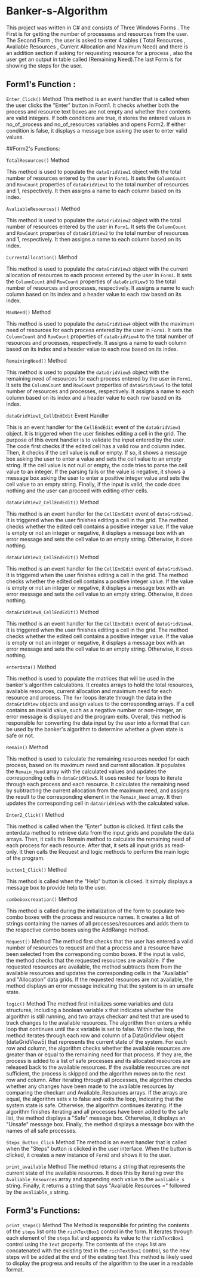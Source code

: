 # Banker-s-Algorithm

This project was written in C# and consists of Three Windows Forms . The First is for getting the number of processess and resources from the user. The Second Form , the user is asked to enter 4 tables ( Total Resources , Avaliable Resources , Current Allocation and Maximum Need) and there is an addition section if asking for requesting resource for a process , also the user get an output in table called (Remaining Need).The last Form is for showing the steps for the user.


## Form1's Function :
`Enter_Click()` Method
This method is an event handler that is called when the user clicks the "Enter" button in Form1. It checks whether both the process and resource text boxes are not empty and whether their contents are valid integers. If both conditions are true, it stores the entered values in no_of_process and no_of_resources variables and opens Form2. If either condition is false, it displays a message box asking the user to enter valid values.



##Form2's Functions:

`TotalResources()` Method

This method is used to populate the `dataGridView1` object with the total number of resources entered by the user in `Form1`. It sets the `ColumnCount` and `RowCount` properties of `dataGridView1` to the total number of resources and 1, respectively. It then assigns a name to each column based on its index.

`AvaliableResources()` Method

This method is used to populate the `dataGridView2` object with the total number of resources entered by the user in `Form1`. It sets the `ColumnCount` and `RowCount` properties of `dataGridView2` to the total number of resources and 1, respectively. It then assigns a name to each column based on its index.

 `CurrentAllocation()` Method

This method is used to populate the `dataGridView3` object with the current allocation of resources to each process entered by the user in `Form1`. It sets the `ColumnCount` and `RowCount` properties of `dataGridView3` to the total number of resources and processes, respectively. It assigns a name to each column based on its index and a header value to each row based on its index.

 `MaxNeed()` Method

This method is used to populate the `dataGridView4` object with the maximum need of resources for each process entered by the user in `Form1`. It sets the `ColumnCount` and `RowCount` properties of `dataGridView4` to the total number of resources and processes, respectively. It assigns a name to each column based on its index and a header value to each row based on its index.

 `RemainingNeed()` Method

This method is used to populate the `dataGridView5` object with the remaining need of resources for each process entered by the user in `Form1`. It sets the `ColumnCount` and `RowCount` properties of `dataGridView5` to the total number of resources and processes, respectively. It assigns a name to each column based on its index and a header value to each row based on its index.

`dataGridView1_CellEndEdit` Event Handler

This is an event handler for the `CellEndEdit` event of the `dataGridView1` object. It is triggered when the user finishes editing a cell in the grid. The purpose of this event handler is to validate the input entered by the user.
The code first checks if the edited cell has a valid row and column index. Then, it checks if the cell value is null or empty. If so, it shows a message box asking the user to enter a value and sets the cell value to an empty string.
If the cell value is not null or empty, the code tries to parse the cell value to an integer. If the parsing fails or the value is negative, it shows a message box asking the user to enter a positive integer value and sets the cell value to an empty string.
Finally, if the input is valid, the code does nothing and the user can proceed with editing other cells.


`dataGridView2_CellEndEdit()` Method

This method is an event handler for the `CellEndEdit` event of `dataGridView2`. It is triggered when the user finishes editing a cell in the grid. The method checks whether the edited cell contains a positive integer value. If the value is empty or not an integer or negative, it displays a message box with an error message and sets the cell value to an empty string. Otherwise, it does nothing.

`dataGridView3_CellEndEdit()` Method

This method is an event handler for the `CellEndEdit` event of `dataGridView3`. It is triggered when the user finishes editing a cell in the grid. The method checks whether the edited cell contains a positive integer value. If the value is empty or not an integer or negative, it displays a message box with an error message and sets the cell value to an empty string. Otherwise, it does nothing.

`dataGridView4_CellEndEdit()` Method

This method is an event handler for the `CellEndEdit` event of `dataGridView4`. It is triggered when the user finishes editing a cell in the grid. The method checks whether the edited cell contains a positive integer value. If the value is empty or not an integer or negative, it displays a message box with an error message and sets the cell value to an empty string. Otherwise, it does nothing.

 `enterdata()` Method

This method is used to populate the matrices that will be used in the banker's algorithm calculations. It creates arrays to hold the total resources, available resources, current allocation and maximum need for each resource and process. 
The `for` loops iterate through the data in the `dataGridView` objects and assign values to the corresponding arrays. If a cell contains an invalid value, such as a negative number or non-integer, an error message is displayed and the program exits.
Overall, this method is responsible for converting the data input by the user into a format that can be used by the banker's algorithm to determine whether a given state is safe or not.

 `Remain()` Method

This method is used to calculate the remaining resources needed for each process, based on its maximum need and current allocation. It populates the `Remain_Need` array with the calculated values and updates the corresponding cells in `dataGridView5`. 
It uses nested `for` loops to iterate through each process and each resource. It calculates the remaining need by subtracting the current allocation from the maximum need, and assigns the result to the corresponding element in the `Remain_Need` array. It then updates the corresponding cell in `dataGridView5` with the calculated value.

 `Enter2_Click()` Method

This method is called when the "Enter" button is clicked. It first calls the enterdata method to retrieve data from the input grids and populate the data arrays. Then, it calls the Remain method to calculate the remaining need of each process for each resource. After that, it sets all input grids as read-only. It then calls the Request and logic methods to perform the main logic of the program.

 `button1_Click()` Method

This method is called when the "Help" button is clicked. It simply displays a message box to provide help to the user.

 `comboboxcreaation()` Method

This method is called during the initialization of the form to populate two combo boxes with the process and resource names. It creates a list of strings containing the names of all processes/resources and adds them to the respective combo boxes using the AddRange method.


 `Request()` Method
The method first checks that the user has entered a valid number of resources to request and that a process and a resource have been selected from the corresponding combo boxes. If the input is valid, the method checks that the requested resources are available.
If the requested resources are available, the method subtracts them from the available resources and updates the corresponding cells in the "Available" and "Allocation" data grids.
If the requested resources are not available, the method displays an error message indicating that the system is in an unsafe state.

 `logic()` Method
The method first initializes some variables and data structures, including a boolean variable x that indicates whether the algorithm is still running, and two arrays checkarr and test that are used to track changes to the available resources.
The algorithm then enters a while loop that continues until the x variable is set to false. Within the loop, the method iterates through each row and column of a DataGridView object (dataGridView5) that represents the current state of the system. For each row and column, the algorithm checks whether the available resources are greater than or equal to the remaining need for that process. If they are, the process is added to a list of safe processes and its allocated resources are released back to the available resources. If the available resources are not sufficient, the process is skipped and the algorithm moves on to the next row and column.
After iterating through all processes, the algorithm checks whether any changes have been made to the available resources by comparing the checkarr and Avaliable_Resources arrays. If the arrays are equal, the algorithm sets x to false and exits the loop, indicating that the system state is safe. Otherwise, the algorithm continues iterating.
If the algorithm finishes iterating and all processes have been added to the safe list, the method displays a "Safe" message box. Otherwise, it displays an "Unsafe" message box. Finally, the method displays a message box with the names of all safe processes.

 `Steps_Button_Click` Method 
The method is an event handler that is called when the "Steps" button is clicked in the user interface. When the button is clicked, it creates a new instance of `Form3` and shows it to the user.

 `print_available` Method 
The method returns a string that represents the current state of the available resources. It does this by iterating over the `Avaliable_Resources` array and appending each value to the `avaliable_s` string. Finally, it returns a string that says "Available Resources =" followed by the `avaliable_s` string.

## Form3's Functions:

 `print_steps()` Method 
The Method is responsible for printing the contents of the `steps` list onto the `richTextBox1` control in the form. It iterates through each element of the `steps` list and appends its value to the `richTextBox1` control using the `Text` property. The contents of the `steps` list are concatenated with the existing text in the `richTextBox1` control, so the new steps will be added at the end of the existing text.This method is likely used to display the progress and results of the algorithm to the user in a readable format.
